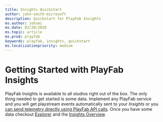 ```yaml
---
title: Insights Quickstart
author: john-smith-microsoft
description: Quickstart for PlayFab Insights 
ms.author: johsmi
ms.date: 03/20/2020
ms.topic: article
ms.prod: playfab
keywords: playfab, insights, quickstart
ms.localizationpriority: medium
---
```


# Getting Started with PlayFab Insights
PlayFab Insights is available to all studios right out of the box. The only thing needed to get started is some data. Implement any PlayFab service and you will get playstream events automatically sent to your *Insights* or you [can send telemetry directly using PlayFab API calls](https://docs.microsoft.com/en-us/rest/api/playfab/events/playstream-events?view=playfab-rest). Once you have some data checkout [Explorer](https://docs.microsoft.com/gaming/playfab/features/insights/explorer/quickstart) and the [Insights Overview](https://docs.microsoft.com/gaming/playfab/features/insights/insights).